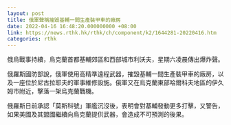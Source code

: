 ```yaml
---
layout: post
title: 俄軍聲稱摧毀基輔一間生產裝甲車的廠房
date: 2022-04-16 16:48:20.000000000 +08:00
link: https://news.rthk.hk/rthk/ch/component/k2/1644281-20220416.htm
categories: rthk
---
```


俄烏戰事持續，烏克蘭首都基輔郊區和西部城市利沃夫，星期六凌晨傳出爆炸聲。

俄羅斯國防部說，俄軍使用高精準遠程武器，摧毀基輔一間生產裝甲車的廠房，以及一座位於尼古拉耶夫的軍事維修設施。俄軍又在烏克蘭東部哈爾科夫地區的伊久姆市附近，擊落一架烏克蘭戰機。

俄羅斯日前承認「莫斯科號」軍艦沉沒後，表明會對基輔發動更多打擊，又警告，如果美國及其盟國繼續向烏克蘭提供武器，會造成不可預測的後果。
